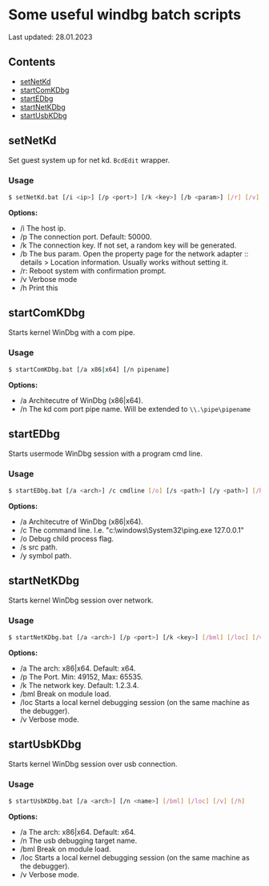 # Some useful windbg batch scripts
Last updated: 28.01.2023  

## Contents
- [setNetKd](#setNetKd)
- [startComKDbg](#startComKDbg)
- [startEDbg](#startEDbg)
- [startNetKDbg](#startNetKDbg)
- [startUsbKDbg](#startUsbKDbg)


## setNetKd
Set guest system up for net kd. `BcdEdit` wrapper.

### Usage
```bash
$ setNetKd.bat [/i <ip>] [/p <port>] [/k <key>] [/b <param>] [/r] [/v] [/h]
```
**Options:**
* /i The host ip.
* /p The connection port. Default: 50000.
* /k The connection key. If not set, a random key will be generated.
* /b The bus param. Open the property page for the network adapter :: details > Location information. Usually works without setting it.
* /r: Reboot system with confirmation prompt.
* /v Verbose mode
* /h Print this



## startComKDbg
Starts kernel WinDbg with a com pipe.

### Usage
```bash
$ startComKDbg.bat [/a x86|x64] [/n pipename]
```
**Options:**
* /a Architecutre of WinDbg (x86|x64).
* /n The kd com port pipe name. Will be extended to `\\.\pipe\pipename`




## startEDbg
Starts usermode WinDbg session with a program cmd line.

### Usage
```bash
$ startEDbg.bat [/a <arch>] /c cmdline [/o] [/s <path>] [/y <path>] [/h]
```
**Options:**
* /a Architecutre of WinDbg (x86|x64).
* /c The command line. I.e. "c:\windows\System32\ping.exe 127.0.0.1"
* /o Debug child process flag.
* /s src path.
* /y symbol path.



## startNetKDbg
Starts kernel WinDbg session over network.

### Usage
```bash
$ startNetKDbg.bat [/a <arch>] [/p <port>] [/k <key>] [/bml] [/loc] [/v] [/h]
```
**Options:**
* /a The arch: x86|x64. Default: x64.
* /p The Port. Min: 49152, Max: 65535.
* /k The network key. Default: 1.2.3.4. 
* /bml Break on module load.
* /loc Starts a local kernel debugging session (on the same machine as the debugger).
* /v Verbose mode.



## startUsbKDbg
Starts kernel WinDbg session over usb connection.

### Usage
```bash
$ startUsbKDbg.bat [/a <arch>] [/n <name>] [/bml] [/loc] [/v] [/h]
```
**Options:**
* /a The arch: x86|x64. Default: x64.
* /n The usb debugging target name.
* /bml Break on module load.
* /loc Starts a local kernel debugging session (on the same machine as the debugger).
* /v Verbose mode.

